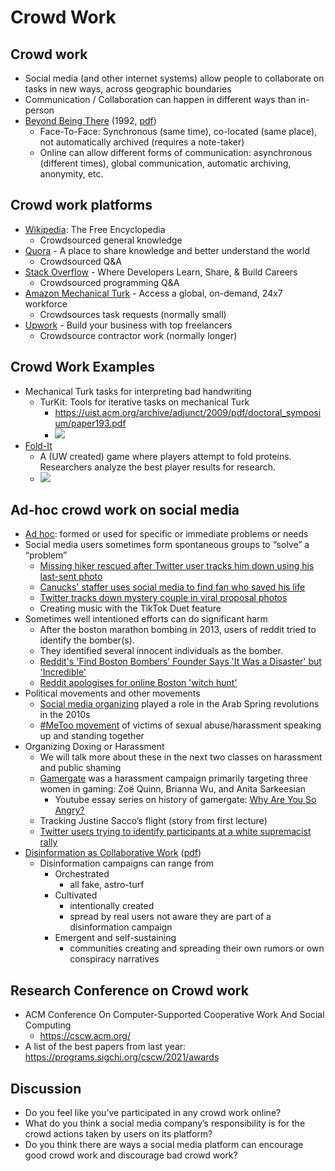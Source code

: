 # Crowd Work

## Crowd work
- Social media (and other internet systems) allow people to collaborate on tasks in new ways, across geographic boundaries
- Communication / Collaboration can happen in different ways than in-person
- [Beyond Being There](https://dl.acm.org/doi/10.1145/142750.142769) (1992, [pdf](https://dl.acm.org/doi/pdf/10.1145/142750.142769?casa_token=vV5lhZYHWcIAAAAA:v2maDBVdb5VgQC1Kyt_Jym0bJ3v1wHtfj2prTdMRiEO--OCV5iKRdqLsxNWYHJLHFcXB8sTt6O0))
  - Face-To-Face: Synchronous (same time), co-located (same place), not automatically archived (requires a note-taker)
  - Online can allow different forms of communication: asynchronous (different times), global communication, automatic archiving, anonymity, etc.

## Crowd work platforms
- [Wikipedia](https://www.wikipedia.org/): The Free Encyclopedia
  - Crowdsourced general knowledge
- [Quora](https://www.quora.com/) - A place to share knowledge and better understand the world
  - Crowdsourced Q&A
- [Stack Overflow](https://stackoverflow.com/) - Where Developers Learn, Share, & Build Careers
  - Crowdsourced programming Q&A
- [Amazon Mechanical Turk](https://www.mturk.com/) - Access a global, on-demand, 24x7 workforce
  - Crowdsources task requests (normally small)
- [Upwork](https://www.upwork.com/) - Build your business with top freelancers
  - Crowdsource contractor work (normally longer)

## Crowd Work Examples
- Mechanical Turk tasks for interpreting bad handwriting
  - TurKit: Tools for iterative tasks on mechanical Turk
    - https://uist.acm.org/archive/adjunct/2009/pdf/doctoral_symposium/paper193.pdf
    - ![](crowd_handwriting.png)
- [Fold-It](https://en.wikipedia.org/wiki/Foldit)
  - A (UW created) game where players attempt to fold proteins. Researchers analyze the best player results for research.
  - ![](fold-it.png)

## Ad-hoc crowd work on social media
- [Ad hoc](https://www.merriam-webster.com/dictionary/ad%20hoc): formed or used for specific or immediate problems or needs
- Social media users sometimes form spontaneous groups to “solve” a “problem”
  - [Missing hiker rescued after Twitter user tracks him down using his last-sent photo](https://www.dpreview.com/news/0703531833/missing-hiker-rescued-after-twitter-user-tracks-him-down-using-a-photo)
  - [Canucks' staffer uses social media to find fan who saved his life](https://www.nbcsports.com/philadelphia/flyers/canucks-staffer-uses-social-media-find-fan-who-saved-his-life)
  - [Twitter tracks down mystery couple in viral proposal photos](https://nypost.com/2021/06/24/twitter-tracks-down-mystery-couple-in-viral-proposal-photos/)
  - Creating music with the TikTok Duet feature
- Sometimes well intentioned efforts can do significant harm
  - After the boston marathon bombing in 2013, users of reddit tried to identify the bomber(s).
  - They identified several innocent individuals as the bomber.
  - [Reddit's 'Find Boston Bombers' Founder Says 'It Was a Disaster' but 'Incredible'](https://www.theatlantic.com/national/archive/2013/04/reddit-find-boston-bombers-founder-interview/315987/)
  - [Reddit apologises for online Boston 'witch hunt'](https://www.bbc.com/news/technology-22263020)
- Political movements and other movements
  - [Social media organizing](https://www.pewresearch.org/journalism/2012/11/28/role-social-media-arab-uprisings/) played a role in the Arab Spring revolutions in the 2010s
  - [#MeToo movement](https://en.wikipedia.org/wiki/MeToo_movement) of victims of sexual abuse/harassment speaking up and standing together
- Organizing Doxing or Harassment
  - We will talk more about these in the next two classes on harassment and public shaming
  - [Gamergate](https://en.wikipedia.org/wiki/Gamergate_(harassment_campaign)) was a harassment campaign primarily targeting three women in gaming: Zoë Quinn, Brianna Wu, and Anita Sarkeesian
    - Youtube essay series on history of gamergate: [Why Are You So Angry?](https://www.youtube.com/watch?v=6y8XgGhXkTQ&list=PLJA_jUddXvY62dhVThbeegLPpvQlR4CjF)
  - Tracking Justine Sacco’s flight (story from first lecture)
  - [Twitter users trying to identify participants at a white supremacist rally](https://www.npr.org/sections/thetwo-way/2017/08/14/543418271/on-the-internet-everyone-knows-you-re-a-racist-twitter-account-ids-marchers)
- [Disinformation as Collaborative Work](https://dl.acm.org/doi/abs/10.1145/3359229) ([pdf](https://dl.acm.org/doi/pdf/10.1145/3359229))
  - Disinformation campaigns can range from
    - Orchestrated
      - all fake, astro-turf
    - Cultivated
      - intentionally created
      - spread by real users not aware they are part of a disinformation campaign
    - Emergent and self-sustaining
      - communities creating and spreading their own rumors or own conspiracy narratives

## Research Conference on Crowd work
- ACM Conference On Computer-Supported Cooperative Work And Social Computing
  - https://cscw.acm.org/
- A list of the best papers from last year: https://programs.sigchi.org/cscw/2021/awards

## Discussion
- Do you feel like you’ve participated in any crowd work online?
- What do you think a social media company’s responsibility is for the crowd actions taken by users on its platform?
- Do you think there are ways a social media platform can encourage good crowd work and discourage bad crowd work?
